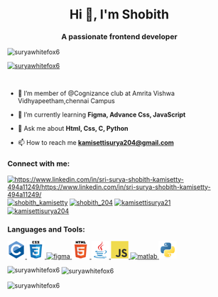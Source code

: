 <h1 align="center">Hi 👋, I'm Shobith</h1>
<h3 align="center">A passionate frontend developer</h3>

<p align="left"> <img src="https://komarev.com/ghpvc/?username=suryawhitefox6&label=Profile%20views&color=0e75b6&style=flat" alt="suryawhitefox6" /> </p>

<p align="left"> <a href="https://github.com/ryo-ma/github-profile-trophy"><img src="https://github-profile-trophy.vercel.app/?username=suryawhitefox6" alt="suryawhitefox6" /></a> </p>

<p align="left"> <a href="https://twitter.com/" target="blank"><img src="https://img.shields.io/twitter/follow/?logo=twitter&style=for-the-badge" alt="" /></a> </p>

- 🔭 I’m member of @Cognizance club at Amrita Vishwa Vidhyapeetham,chennai Campus

- 🌱 I’m currently learning **Figma, Advance Css, JavaScript**

- 💬 Ask me about **Html, Css, C, Python**

- 📫 How to reach me **kamisettisurya204@gmail.com**

<h3 align="left">Connect with me:</h3>
<p align="left">
<a href="https://linkedin.com/in/https://www.linkedin.com/in/sri-surya-shobith-kamisetty-494a11249/https://www.linkedin.com/in/sri-surya-shobith-kamisetty-494a11249/" target="blank"><img align="center" src="https://raw.githubusercontent.com/rahuldkjain/github-profile-readme-generator/master/src/images/icons/Social/linked-in-alt.svg" alt="https://www.linkedin.com/in/sri-surya-shobith-kamisetty-494a11249/https://www.linkedin.com/in/sri-surya-shobith-kamisetty-494a11249/" height="30" width="40" /></a>
<a href="https://instagram.com/shobith_kamisetty" target="blank"><img align="center" src="https://raw.githubusercontent.com/rahuldkjain/github-profile-readme-generator/master/src/images/icons/Social/instagram.svg" alt="shobith_kamisetty" height="30" width="40" /></a>
<a href="https://www.codechef.com/users/shobith_204" target="blank"><img align="center" src="https://cdn.jsdelivr.net/npm/simple-icons@3.1.0/icons/codechef.svg" alt="shobith_204" height="30" width="40" /></a>
<a href="https://www.hackerrank.com/kamisettisurya21" target="blank"><img align="center" src="https://raw.githubusercontent.com/rahuldkjain/github-profile-readme-generator/master/src/images/icons/Social/hackerrank.svg" alt="kamisettisurya21" height="30" width="40" /></a>
<a href="https://www.leetcode.com/kamisettisurya204" target="blank"><img align="center" src="https://raw.githubusercontent.com/rahuldkjain/github-profile-readme-generator/master/src/images/icons/Social/leet-code.svg" alt="kamisettisurya204" height="30" width="40" /></a>
</p>

<h3 align="left">Languages and Tools:</h3>
<p align="left"> <a href="https://www.cprogramming.com/" target="_blank" rel="noreferrer"> <img src="https://raw.githubusercontent.com/devicons/devicon/master/icons/c/c-original.svg" alt="c" width="40" height="40"/> </a> <a href="https://www.w3schools.com/css/" target="_blank" rel="noreferrer"> <img src="https://raw.githubusercontent.com/devicons/devicon/master/icons/css3/css3-original-wordmark.svg" alt="css3" width="40" height="40"/> </a> <a href="https://www.figma.com/" target="_blank" rel="noreferrer"> <img src="https://www.vectorlogo.zone/logos/figma/figma-icon.svg" alt="figma" width="40" height="40"/> </a> <a href="https://www.w3.org/html/" target="_blank" rel="noreferrer"> <img src="https://raw.githubusercontent.com/devicons/devicon/master/icons/html5/html5-original-wordmark.svg" alt="html5" width="40" height="40"/> </a> <a href="https://www.java.com" target="_blank" rel="noreferrer"> <img src="https://raw.githubusercontent.com/devicons/devicon/master/icons/java/java-original.svg" alt="java" width="40" height="40"/> </a> <a href="https://developer.mozilla.org/en-US/docs/Web/JavaScript" target="_blank" rel="noreferrer"> <img src="https://raw.githubusercontent.com/devicons/devicon/master/icons/javascript/javascript-original.svg" alt="javascript" width="40" height="40"/> </a> <a href="https://www.mathworks.com/" target="_blank" rel="noreferrer"> <img src="https://upload.wikimedia.org/wikipedia/commons/2/21/Matlab_Logo.png" alt="matlab" width="40" height="40"/> </a> <a href="https://www.python.org" target="_blank" rel="noreferrer"> <img src="https://raw.githubusercontent.com/devicons/devicon/master/icons/python/python-original.svg" alt="python" width="40" height="40"/> </a> </p>

<p><img align="left" src="https://github-readme-stats.vercel.app/api/top-langs?username=suryawhitefox6&show_icons=true&locale=en&layout=compact" alt="suryawhitefox6" /></p>

<p>&nbsp;<img align="center" src="https://github-readme-stats.vercel.app/api?username=suryawhitefox6&show_icons=true&locale=en" alt="suryawhitefox6" /></p>

<p><img align="center" src="https://github-readme-streak-stats.herokuapp.com/?user=suryawhitefox6&" alt="suryawhitefox6" /></p>

